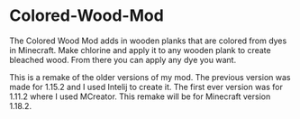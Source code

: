# Colored-Wood-Mod
The Colored Wood Mod adds in wooden planks that are colored from dyes in Minecraft.
Make chlorine and apply it to any wooden plank to create bleached wood.
From there you can apply any dye you want.

This is a remake of the older versions of my mod. The previous version was made for 1.15.2 and I used Intelij to create it.
The first ever version was for 1.11.2 where I used MCreator. This remake will be for Minecraft version 1.18.2.
